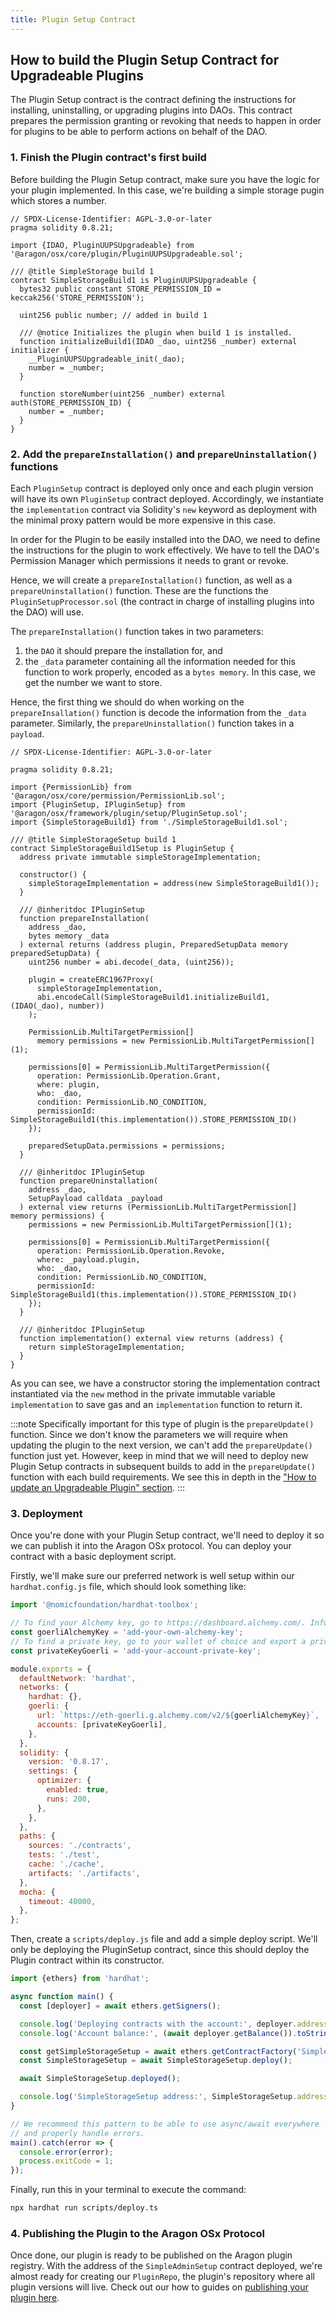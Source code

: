 ```yaml
---
title: Plugin Setup Contract
---
```


## How to build the Plugin Setup Contract for Upgradeable Plugins

The Plugin Setup contract is the contract defining the instructions for installing, uninstalling, or upgrading plugins into DAOs. This contract prepares the permission granting or revoking that needs to happen in order for plugins to be able to perform actions on behalf of the DAO.

### 1. Finish the Plugin contract's first build

Before building the Plugin Setup contract, make sure you have the logic for your plugin implemented. In this case, we're building a simple storage pugin which stores a number.

```solidity
// SPDX-License-Identifier: AGPL-3.0-or-later
pragma solidity 0.8.21;

import {IDAO, PluginUUPSUpgradeable} from '@aragon/osx/core/plugin/PluginUUPSUpgradeable.sol';

/// @title SimpleStorage build 1
contract SimpleStorageBuild1 is PluginUUPSUpgradeable {
  bytes32 public constant STORE_PERMISSION_ID = keccak256('STORE_PERMISSION');

  uint256 public number; // added in build 1

  /// @notice Initializes the plugin when build 1 is installed.
  function initializeBuild1(IDAO _dao, uint256 _number) external initializer {
    __PluginUUPSUpgradeable_init(_dao);
    number = _number;
  }

  function storeNumber(uint256 _number) external auth(STORE_PERMISSION_ID) {
    number = _number;
  }
}
```

### 2. Add the `prepareInstallation()` and `prepareUninstallation()` functions

Each `PluginSetup` contract is deployed only once and each plugin version will have its own `PluginSetup` contract deployed. Accordingly, we instantiate the `implementation` contract via Solidity's `new` keyword as deployment with the minimal proxy pattern would be more expensive in this case.

In order for the Plugin to be easily installed into the DAO, we need to define the instructions for the plugin to work effectively. We have to tell the DAO's Permission Manager which permissions it needs to grant or revoke.

Hence, we will create a `prepareInstallation()` function, as well as a `prepareUninstallation()` function. These are the functions the `PluginSetupProcessor.sol` (the contract in charge of installing plugins into the DAO) will use.

The `prepareInstallation()` function takes in two parameters:

1. the `DAO` it should prepare the installation for, and
2. the `_data` parameter containing all the information needed for this function to work properly, encoded as a `bytes memory`. In this case, we get the number we want to store.

Hence, the first thing we should do when working on the `prepareInsallation()` function is decode the information from the `_data` parameter.
Similarly, the `prepareUninstallation()` function takes in a `payload`.

```solidity
// SPDX-License-Identifier: AGPL-3.0-or-later

pragma solidity 0.8.21;

import {PermissionLib} from '@aragon/osx/core/permission/PermissionLib.sol';
import {PluginSetup, IPluginSetup} from '@aragon/osx/framework/plugin/setup/PluginSetup.sol';
import {SimpleStorageBuild1} from './SimpleStorageBuild1.sol';

/// @title SimpleStorageSetup build 1
contract SimpleStorageBuild1Setup is PluginSetup {
  address private immutable simpleStorageImplementation;

  constructor() {
    simpleStorageImplementation = address(new SimpleStorageBuild1());
  }

  /// @inheritdoc IPluginSetup
  function prepareInstallation(
    address _dao,
    bytes memory _data
  ) external returns (address plugin, PreparedSetupData memory preparedSetupData) {
    uint256 number = abi.decode(_data, (uint256));

    plugin = createERC1967Proxy(
      simpleStorageImplementation,
      abi.encodeCall(SimpleStorageBuild1.initializeBuild1, (IDAO(_dao), number))
    );

    PermissionLib.MultiTargetPermission[]
      memory permissions = new PermissionLib.MultiTargetPermission[](1);

    permissions[0] = PermissionLib.MultiTargetPermission({
      operation: PermissionLib.Operation.Grant,
      where: plugin,
      who: _dao,
      condition: PermissionLib.NO_CONDITION,
      permissionId: SimpleStorageBuild1(this.implementation()).STORE_PERMISSION_ID()
    });

    preparedSetupData.permissions = permissions;
  }

  /// @inheritdoc IPluginSetup
  function prepareUninstallation(
    address _dao,
    SetupPayload calldata _payload
  ) external view returns (PermissionLib.MultiTargetPermission[] memory permissions) {
    permissions = new PermissionLib.MultiTargetPermission[](1);

    permissions[0] = PermissionLib.MultiTargetPermission({
      operation: PermissionLib.Operation.Revoke,
      where: _payload.plugin,
      who: _dao,
      condition: PermissionLib.NO_CONDITION,
      permissionId: SimpleStorageBuild1(this.implementation()).STORE_PERMISSION_ID()
    });
  }

  /// @inheritdoc IPluginSetup
  function implementation() external view returns (address) {
    return simpleStorageImplementation;
  }
}
```

As you can see, we have a constructor storing the implementation contract instantiated via the `new` method in the private immutable variable `implementation` to save gas and an `implementation` function to return it.

:::note
Specifically important for this type of plugin is the `prepareUpdate()` function. Since we don't know the parameters we will require when updating the plugin to the next version, we can't add the `prepareUpdate()` function just yet. However, keep in mind that we will need to deploy new Plugin Setup contracts in subsequent builds to add in the `prepareUpdate()` function with each build requirements. We see this in depth in the ["How to update an Upgradeable Plugin" section](./05-updating-versions.md).
:::

### 3. Deployment

Once you're done with your Plugin Setup contract, we'll need to deploy it so we can publish it into the Aragon OSx protocol. You can deploy your contract with a basic deployment script.

Firstly, we'll make sure our preferred network is well setup within our `hardhat.config.js` file, which should look something like:

```js
import '@nomicfoundation/hardhat-toolbox';

// To find your Alchemy key, go to https://dashboard.alchemy.com/. Infure or any other provider would work here as well.
const goerliAlchemyKey = 'add-your-own-alchemy-key';
// To find a private key, go to your wallet of choice and export a private key. Remember this must be kept secret at all times.
const privateKeyGoerli = 'add-your-account-private-key';

module.exports = {
  defaultNetwork: 'hardhat',
  networks: {
    hardhat: {},
    goerli: {
      url: `https://eth-goerli.g.alchemy.com/v2/${goerliAlchemyKey}`,
      accounts: [privateKeyGoerli],
    },
  },
  solidity: {
    version: '0.8.17',
    settings: {
      optimizer: {
        enabled: true,
        runs: 200,
      },
    },
  },
  paths: {
    sources: './contracts',
    tests: './test',
    cache: './cache',
    artifacts: './artifacts',
  },
  mocha: {
    timeout: 40000,
  },
};
```

Then, create a `scripts/deploy.js` file and add a simple deploy script. We'll only be deploying the PluginSetup contract, since this should deploy the Plugin contract within its constructor.

```js
import {ethers} from 'hardhat';

async function main() {
  const [deployer] = await ethers.getSigners();

  console.log('Deploying contracts with the account:', deployer.address);
  console.log('Account balance:', (await deployer.getBalance()).toString());

  const getSimpleStorageSetup = await ethers.getContractFactory('SimpleStorageSetup');
  const SimpleStorageSetup = await SimpleStorageSetup.deploy();

  await SimpleStorageSetup.deployed();

  console.log('SimpleStorageSetup address:', SimpleStorageSetup.address);
}

// We recommend this pattern to be able to use async/await everywhere
// and properly handle errors.
main().catch(error => {
  console.error(error);
  process.exitCode = 1;
});
```

Finally, run this in your terminal to execute the command:

```bash
npx hardhat run scripts/deploy.ts
```

### 4. Publishing the Plugin to the Aragon OSx Protocol

Once done, our plugin is ready to be published on the Aragon plugin registry. With the address of the `SimpleAdminSetup` contract deployed, we're almost ready for creating our `PluginRepo`, the plugin's repository where all plugin versions will live. Check out our how to guides on [publishing your plugin here](../07-publication/index.md).
